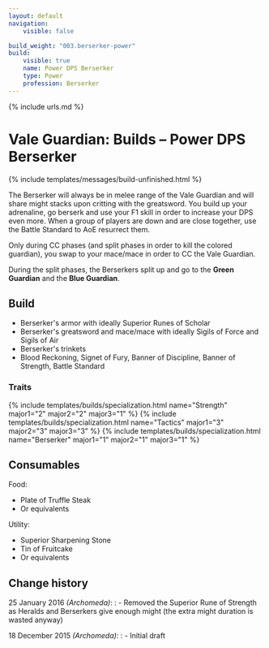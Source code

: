 ```yaml
---
layout: default
navigation:
    visible: false

build_weight: "003.berserker-power"
build:
    visible: true
    name: Power DPS Berserker
    type: Power
    profession: Berserker
---
```

{% include urls.md %}

# Vale Guardian: Builds &ndash; Power DPS Berserker
{% include templates/messages/build-unfinished.html %}

The Berserker will always be in melee range of the Vale Guardian and will share might stacks upon critting with the greatsword.
You build up your adrenaline, go berserk and use your F1 skill in order to increase your DPS even more.
When a group of players are down and are close together, use the Battle Standard to AoE resurrect them.

Only during CC phases (and split phases in order to kill the colored guardian), you swap to your mace/mace in order to CC the Vale Guardian.

During the split phases, the Berserkers split up and go to the **Green Guardian** and the **Blue Guardian**.

## Build
- Berserker's armor with ideally Superior Runes of Scholar
- Berserker's greatsword and mace/mace with ideally Sigils of Force and Sigils of Air
- Berserker's trinkets
- Blood Reckoning, Signet of Fury, Banner of Discipline, Banner of Strength, Battle Standard

### Traits
{% include templates/builds/specialization.html name="Strength" major1="2" major2="2" major3="1" %}
{% include templates/builds/specialization.html name="Tactics" major1="3" major2="3" major3="3" %}
{% include templates/builds/specialization.html name="Berserker" major1="1" major2="1" major3="1" %}

## Consumables
Food:

- Plate of Truffle Steak
- Or equivalents

Utility:

- Superior Sharpening Stone
- Tin of Fruitcake
- Or equivalents

## Change history
25 January 2016 *(Archomeda)*:
: - Removed the Superior Rune of Strength as Heralds and Berserkers give enough might (the extra might duration is wasted anyway)

18 December 2015 *(Archomeda)*:
: - Initial draft
